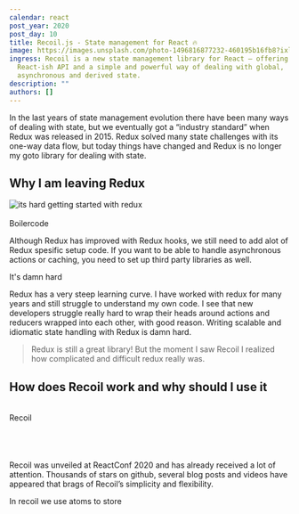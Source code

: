 ```yaml
---
calendar: react
post_year: 2020
post_day: 10
title: Recoil.js - State management for React 🔥
image: https://images.unsplash.com/photo-1496816877232-460195b16fb8?ixlib=rb-1.2.1&ixid=MXwxMjA3fDB8MHxwaG90by1wYWdlfHx8fGVufDB8fHw%3D&auto=format&fit=crop&w=1554&q=80
ingress: Recoil is a new state management library for React — offering a
  React-ish API and a simple and powerful way of dealing with global,
  asynchronous and derived state.
description: ""
authors: []
---
```

In the last years of state management evolution there have been many ways of dealing with state, but we eventually got a “industry standard” when Redux was released in 2015. Redux solved many state challenges with its one-way data flow, but today things have changed and Redux is no longer my goto library for dealing with state.

## Why I am leaving Redux

![its hard getting started with redux](/assets/big_book.jpeg)
\
\
 Boilercode

Although Redux has improved with Redux hooks, we still need to add alot of Redux spesific setup code. If you want to be able to handle asynchronous actions or caching, you need to set up third party libraries as well.

It's damn hard

Redux has a very steep learning curve. I have worked with redux for many years and still struggle to understand my own code. I see that new developers struggle really hard to wrap their heads around actions and reducers wrapped into each other, with good reason. Writing scalable and idiomatic state handling with Redux is damn hard.

> Redux is still a great library! But the moment I saw Recoil I realized how complicated and difficult redux really was. 

## How does Recoil work and why should I use it

\
Recoil \
\
\
\
\
Recoil was unveiled at ReactConf 2020 and has already received a lot of attention. Thousands of stars on github, several blog posts and videos have appeared that brags of Recoil’s simplicity and flexibility.

In recoil we use atoms to store